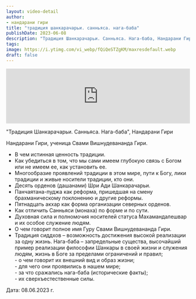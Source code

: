 ```yaml
---
layout: video-detail
author:
- нандарани гири
title: "традиция шанкарачарьи. санньяса. нага-баба"
publishDate: 2023-06-08
description: "Традиция Шанкарачарьи. Санньяса. Нага-баба, Нандарани Гири  Нандарани Гири, ученица Свами Вишнудевананда Гири. * В чем истинная ценность традиции. * Как убедиться в том, что мы сами имеем глубокую связь с Богом или не имеем ее, как установить ее."
tags: 
image: https://i.ytimg.com/vi_webp/fQiQeSTZgKM/maxresdefault.webp
draft: false
---
```


<iframe width="100%" src="https://www.youtube.com/embed/fQiQeSTZgKM" frameborder="0" allowfullscreen=""></iframe> 

 "Традиция Шанкарачарьи. Санньяса. Нага-баба", Нандарани Гири

 Нандарани Гири, ученица Свами Вишнудевананда Гири.

* В чем истинная ценность традиции.
* Как убедиться в том, что мы сами имеем глубокую связь с Богом или не имеем ее, как установить ее.
* Многообразие проявлений традиции в этом мире, пути к Богу, лики традиции и живые носители традиции, кто они.
* Десять орденов (дашанами) Шри Ади Шанкарачарьи.
* Панчаятана-пуджа как реформа, пришедшая на смену брахманическому поклонению и другие реформы.
* Пятнадцать акхар как форма организации северных орденов.
* Как отличить Санньяси (монаха) по форме и по сути.
* Духовная сила и полномочия носителей статуса Махамандалешвар и их особое служение людям.
* О чем говорит полное имя Гуру Свами Вишнудевананда Гири.
* Традиция сиддхов – возможность достижения высокой реализации за одну жизнь.
 Нага-баба – запредельные существа, высочайший пример реализации философии Шанкары в своей жизни и служения людям, жизнь в Боге за пределами ограничений и правил;  
 \- о чем говорит их внешний вид и образ жизни;  
 \- для чего они проявились в нашем мире;  
 \- за что сражались нага-баба (исторические факты);  
 \- их сверхъестественные силы.  

  
 Дата: 08.06.2023 г.

  

 
